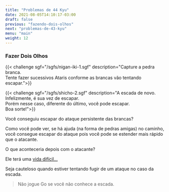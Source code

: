 ```yaml
---
title: "Problemas de 44 Kyu"
date: 2021-08-05T14:10:17-03:00
draft: false
previous: "fazendo-dois-olhos"
next: "problemas-de-43-kyu"
menu: "main"
weight: 12
---
```


### Fazer Dois Olhos

{{< challenge sgf="/sgfs/nigan-iki-1.sgf" description="Capture a pedra branca.<br />Tente fazer sucessivos Ataris conforme as brancas vão tentando escapar.">}} 

{{< challenge sgf="/sgfs/shicho-2.sgf" description="A escada de novo. Infelizmente, é sua vez de escapar.<br />Porém nesse caso, diferente do último, você pode escapar.<br />Boa sorte!">}}


Você conseguiu escapar do ataque persistente das brancas?

Como você pode ver, se há ajuda (na forma de pedras amigas) no caminho, você consegue escapar do ataque pois você pode se estender mais rápido que o atacante.

O que aconteceria depois com o atacante?

Ele terá uma [vida difícil...](/vida-dificil)

Seja cauteloso quando estiver tentando fugir de um ataque no caso da escada.

> Não jogue Go se você não conhece a escada.